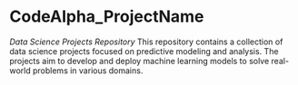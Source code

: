 # CodeAlpha_ProjectName
  *Data Science Projects Repository*  This repository contains a collection of data science projects focused on predictive modeling and analysis. The projects aim to develop and deploy machine learning models to solve real-world problems in various domains.  

